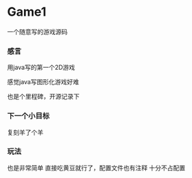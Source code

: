 # Game1
 一个随意写的游戏源码
### 感言
用java写的第一个2D游戏

感觉java写图形化游戏好难

也是个里程碑，开源记录下
### 下一个小目标
复刻羊了个羊
### 玩法
也是非常简单
直接吃黄豆就行了，配置文件也有注释
十分不占配置
